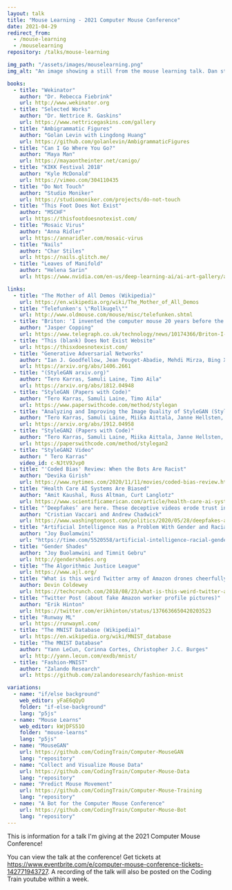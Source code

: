 ```yaml
---
layout: talk
title: "Mouse Learning - 2021 Computer Mouse Conference"
date: 2021-04-29
redirect_from:
  - /mouse-learning
  - /mouselearning
repository: /talks/mouse-learning

img_path: "/assets/images/mouselearning.png"
img_alt: "An image showing a still from the mouse learning talk. Dan stands in the middle of a garden surrounded by mac windows. The one behind his head says Mouse Learning. The window on the left says 'a video for the 2021 computer mouse conference by The Coding Train'. And the last one says 'inspired by The Dada of All Demos by emma rae bruml norton'."

books:
  - title: "Wekinator"
    author: "Dr. Rebecca Fiebrink"
    url: http://www.wekinator.org
  - title: "Selected Works"
    author: "Dr. Nettrice R. Gaskins"
    url: https://www.nettricegaskins.com/gallery
  - title: "Ambigrammatic Figures"
    author: "Golan Levin with Lingdong Huang"
    url: https://github.com/golanlevin/AmbigrammaticFigures
  - title: "Can I Go Where You Go?"
    author: "Maya Man"
    url: https://mayaontheinter.net/canigo/
  - title: "KIKK Festival 2018"
    author: "Kyle McDonald"
    url: https://vimeo.com/304110435
  - title: "Do Not Touch"
    author: "Studio Moniker"
    url: https://studiomoniker.com/projects/do-not-touch
  - title: "This Foot Does Not Exist"
    author: "MSCHF"
    url: https://thisfootdoesnotexist.com/
  - title: "Mosaic Virus"
    author: "Anna Ridler"
    url: https://annaridler.com/mosaic-virus
  - title: "Nails"
    author: "Char Stiles"
    url: https://nails.glitch.me/
  - title: "Leaves of Manifold"
    author: "Helena Sarin"
    url: https://www.nvidia.com/en-us/deep-learning-ai/ai-art-gallery/artists/?artist=artist-11-helena-sarin

links:
  - title: "The Mother of All Demos (Wikipedia)"
    url: https://en.wikipedia.org/wiki/The_Mother_of_All_Demos
  - title: "Telefunken's \"Rollkugel\""
    url: http://www.oldmouse.com/mouse/misc/telefunken.shtml
  - title: "Briton: 'I invented the computer mouse 20 years before the Americans' (Ralph Benjamin Article)"
    author: "Jasper Copping"
    url: https://www.telegraph.co.uk/technology/news/10174366/Briton-I-invented-the-computer-mouse-20-years-before-the-Americans.html
  - title: "This (blank) Does Not Exist Website"
    url: https://thisxdoesnotexist.com/
  - title: "Generative Adversarial Networks"
    author: "Ian J. Goodfellow, Jean Pouget-Abadie, Mehdi Mirza, Bing Xu, David Warde-Farley, Sherjil Ozair, Aaron Courville, Yoshua Bengio"
    url: https://arxiv.org/abs/1406.2661
  - title: "(StyleGAN arxiv.org)"
    author: "Tero Karras, Samuli Laine, Timo Aila"
    url: https://arxiv.org/abs/1812.04948
  - title: "StyleGAN (Papers with Code)"
    author: "Tero Karras, Samuli Laine, Timo Aila"
    url: https://www.paperswithcode.com/method/stylegan
  - title: "Analyzing and Improving the Image Quality of StyleGAN (StyleGAN2 arxiv.org)"
    author: "Tero Karras, Samuli Laine, Miika Aittala, Janne Hellsten, Jaakko Lehtinen, Timo Aila"
    url: https://arxiv.org/abs/1912.04958
  - title: "StyleGAN2 (Papers with Code)"
    author: "Tero Karras, Samuli Laine, Miika Aittala, Janne Hellsten, Jaakko Lehtinen, Timo Aila"
    url: https://paperswithcode.com/method/stylegan2
  - title: "StyleGAN2 Video"
    author: " Tero Karras"
    video_id: c-NJtV9Jvp0
  - title: "'Coded Bias' Review: When the Bots Are Racist"
    author: "Devika Girish"
    url: https://www.nytimes.com/2020/11/11/movies/coded-bias-review.html
  - title: "Health Care AI Systems Are Biased"
    author: "Amit Kaushal, Russ Altman, Curt Langlotz"
    url: https://www.scientificamerican.com/article/health-care-ai-systems-are-biased/
  - title: "‘Deepfakes’ are here. These deceptive videos erode trust in all news media."
    author: "Cristian Vaccari and Andrew Chadwick"
    url: https://www.washingtonpost.com/politics/2020/05/28/deepfakes-are-here-these-deceptive-videos-erode-trust-all-news-media/
  - title: "Artificial Intelligence Has a Problem With Gender and Racial Bias. Here’s How to Solve It"
    author: "Joy Buolamwini"
    url: "https://time.com/5520558/artificial-intelligence-racial-gender-bias/"
  - title: "Gender Shades"
    author: "Joy Buolamwini and Timnit Gebru"
    url: http://gendershades.org
  - title: "The Algorithmic Justice League"
    url: https://www.ajl.org/
  - title: "What is this weird Twitter army of Amazon drones cheerfully defending warehouse work?"
    author: Devin Coldewey
    url: https://techcrunch.com/2018/08/23/what-is-this-weird-twitter-army-of-amazon-drones-cheerfully-defending-warehouse-work/
  - title: "Twitter Post (about fake Amazon worker profile pictures)"
    author: "Erik Hinton"
    url: https://twitter.com/erikhinton/status/1376636650420203523
  - title: "Runway ML"
    url: https://runwayml.com/
  - title: "The MNIST Database (Wikipedia)"
    url: https://en.wikipedia.org/wiki/MNIST_database
  - title: "The MNIST Database"
    author: "Yann LeCun, Corinna Cortes, Christopher J.C. Burges"
    url: http://yann.lecun.com/exdb/mnist/
  - title: "Fashion-MNIST"
    author: "Zalando Research"
    url: https://github.com/zalandoresearch/fashion-mnist

variations:
  - name: "if/else background"
    web_editor: yFaE6qQyO
    folder: "if-else-background"
    lang: "p5js"
  - name: "Mouse Learns"
    web_editor: kWjDFS51O
    folder: "mouse-learns"
    lang: "p5js"
  - name: "MouseGAN"
    url: https://github.com/CodingTrain/Computer-MouseGAN
    lang: "repository"
  - name: "Collect and Visualize Mouse Data"
    url: https://github.com/CodingTrain/Computer-Mouse-Data
    lang: "repository"
  - name: "Predict Mouse Movement"
    url: https://github.com/CodingTrain/Computer-Mouse-Training
    lang: "repository"
  - name: "A Bot for the Computer Mouse Conference"
    url: https://github.com/CodingTrain/Computer-Mouse-Bot
    lang: "repository"
---
```


This is information for a talk I'm giving at the 2021 Computer Mouse Conference!

You can view the talk at the conference! Get tickets at <a href="https://www.eventbrite.com/e/computer-mouse-conference-tickets-142771943727">https://www.eventbrite.com/e/computer-mouse-conference-tickets-142771943727</a>. A recording of the talk will also be posted on the Coding Train youtube within a week.

